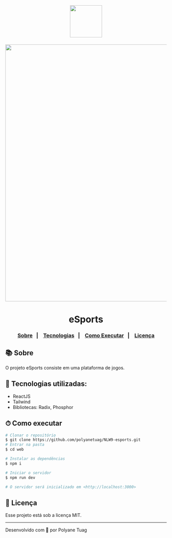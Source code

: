 <div align="center">
  <img justify-content="center" width= '100' src="./src/Assets/dogs.svg" />
 
  <img justify-content="center" width= '800' src="./src/Assets/ezgif.com-gif-maker.gif" style="margin-top: 22px"/>
  <h1>eSports</h1>
</div>

<h3 align="center">  
  <p align="center">
    <a href="#-sobre">Sobre</a>&nbsp;&nbsp;&nbsp;|&nbsp;&nbsp;&nbsp;
    <a href="#-tecnologias">Tecnologias</a>&nbsp;&nbsp;&nbsp;|&nbsp;&nbsp;&nbsp;
    <a href="#-como-executar">Como Executar</a>&nbsp;&nbsp;&nbsp;|&nbsp;&nbsp;&nbsp;
    <a href="#-licença">Licença</a>
  </p>
</h3>

## 📚 Sobre

O projeto eSports consiste em uma plataforma de jogos.


## 🚀 Tecnologias utilizadas:

- ReactJS
- Tailwind
- Bibliotecas: Radix, Phosphor


## ⏱ Como executar

```bash
# Clonar o repositório
$ git clone https://github.com/polyanetuag/NLW9-esports.git
# Entrar na pasta  
$ cd web

# Instalar as dependências
$ npm i

# Iniciar o servidor
$ npm run dev

# O servidor será inicializado em <http://localhost:3000>
```


## 📝 Licença

Esse projeto está sob a licença MIT.

---
Desenvolvido com 💜 por Polyane Tuag